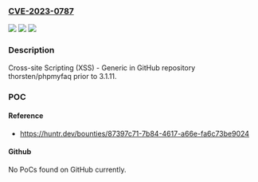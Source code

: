 ### [CVE-2023-0787](https://cve.mitre.org/cgi-bin/cvename.cgi?name=CVE-2023-0787)
![](https://img.shields.io/static/v1?label=Product&message=thorsten%2Fphpmyfaq&color=blue)
![](https://img.shields.io/static/v1?label=Version&message=%3C%203.1.11%20&color=brighgreen)
![](https://img.shields.io/static/v1?label=Vulnerability&message=CWE-79%20Improper%20Neutralization%20of%20Input%20During%20Web%20Page%20Generation%20('Cross-site%20Scripting')&color=brighgreen)

### Description

Cross-site Scripting (XSS) - Generic in GitHub repository thorsten/phpmyfaq prior to 3.1.11.

### POC

#### Reference
- https://huntr.dev/bounties/87397c71-7b84-4617-a66e-fa6c73be9024

#### Github
No PoCs found on GitHub currently.

